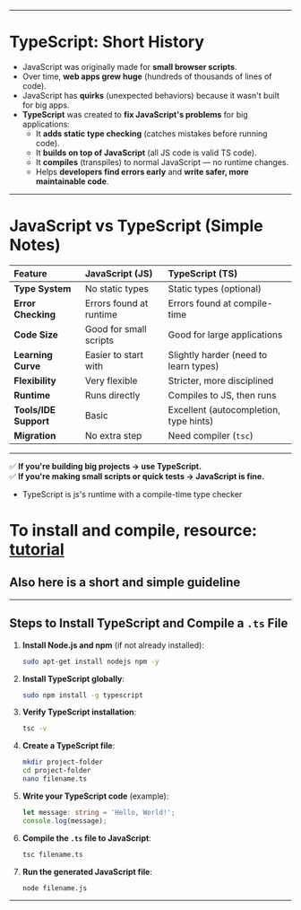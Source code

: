 
---

# TypeScript: Short History

- JavaScript was originally made for **small browser scripts**.
- Over time, **web apps grew huge** (hundreds of thousands of lines of code).
- JavaScript has **quirks** (unexpected behaviors) because it wasn't built for big apps.
- **TypeScript** was created to **fix JavaScript's problems** for big applications:
  - It **adds static type checking** (catches mistakes before running code).
  - It **builds on top of JavaScript** (all JS code is valid TS code).
  - It **compiles** (transpiles) to normal JavaScript — no runtime changes.
  - Helps **developers find errors early** and **write safer, more maintainable code**.

---

# JavaScript vs TypeScript (Simple Notes)

| Feature | JavaScript (JS) | TypeScript (TS) |
|:---|:---|:---|
| **Type System** | No static types | Static types (optional) |
| **Error Checking** | Errors found at runtime | Errors found at compile-time |
| **Code Size** | Good for small scripts | Good for large applications |
| **Learning Curve** | Easier to start with | Slightly harder (need to learn types) |
| **Flexibility** | Very flexible | Stricter, more disciplined |
| **Runtime** | Runs directly | Compiles to JS, then runs |
| **Tools/IDE Support** | Basic | Excellent (autocompletion, type hints) |
| **Migration** | No extra step | Need compiler (`tsc`) |

---

✅ **If you're building big projects → use TypeScript.**  
✅ **If you're making small scripts or quick tests → JavaScript is fine.**

- TypeScript is js's runtime with a compile-time type checker

# To install and compile, resource: [tutorial](https://thenewstack.io/typescript-tutorial-a-guide-to-using-the-programming-language/)

## Also here is a short and simple guideline

---

## Steps to Install TypeScript and Compile a `.ts` File

1. **Install Node.js and npm** (if not already installed):
   ```bash
   sudo apt-get install nodejs npm -y
   ```

2. **Install TypeScript globally**:
   ```bash
   sudo npm install -g typescript
   ```

3. **Verify TypeScript installation**:
   ```bash
   tsc -v
   ```

4. **Create a TypeScript file**:
   ```bash
   mkdir project-folder
   cd project-folder
   nano filename.ts
   ```

5. **Write your TypeScript code** (example):
   ```typescript
   let message: string = 'Hello, World!';
   console.log(message);
   ```

6. **Compile the `.ts` file to JavaScript**:
   ```bash
   tsc filename.ts
   ```

7. **Run the generated JavaScript file**:
   ```bash
   node filename.js
   ```

---